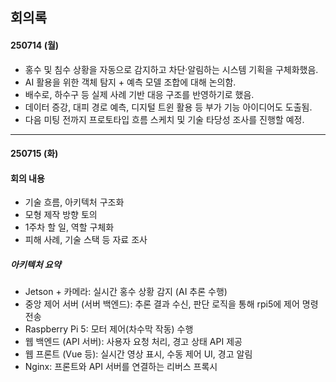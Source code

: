 ## 회의록
#### 250714 (월)
- 홍수 및 침수 상황을 자동으로 감지하고 차단·알림하는 시스템 기획을 구체화했음.
- AI 활용을 위한 객체 탐지 + 예측 모델 조합에 대해 논의함.
- 배수로, 하수구 등 실제 사례 기반 대응 구조를 반영하기로 했음.
- 데이터 증강, 대피 경로 예측, 디지털 트윈 활용 등 부가 기능 아이디어도 도출됨.
- 다음 미팅 전까지 프로토타입 흐름 스케치 및 기술 타당성 조사를 진행할 예정.
--------------------
#### 250715 (화)
#### 회의 내용
- 기술 흐름, 아키텍처 구조화
- 모형 제작 방향 토의
- 1주차 할 일, 역할 구체화
- 피해 사례, 기술 스택 등 자료 조사 
##### 아키텍처 요약
- Jetson + 카메라: 실시간 홍수 상황 감지 (AI 추론 수행)
- 중앙 제어 서버 (서버 백엔드): 추론 결과 수신, 판단 로직을 통해 rpi5에 제어 명령 전송
- Raspberry Pi 5: 모터 제어(차수막 작동) 수행
- 웹 백엔드 (API 서버): 사용자 요청 처리, 경고 상태 API 제공
- 웹 프론트 (Vue 등): 실시간 영상 표시, 수동 제어 UI, 경고 알림
- Nginx: 프론트와 API 서버를 연결하는 리버스 프록시

